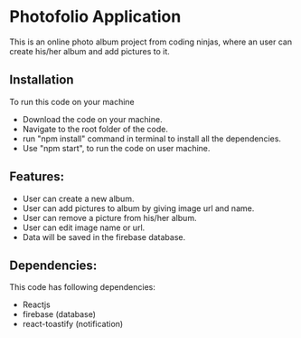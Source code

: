 <h1>Photofolio Application</h1>
This is an online photo album project from coding ninjas, where an user can create his/her album and add pictures to it.


<h2>Installation</h2>
To run this code on your machine
<ul>
  <li>Download the code on your machine.</li>
  <li>Navigate to the root folder of the code.</li>
  <li>run "npm install" command in terminal to install all the dependencies.</li>
  <li>Use "npm start", to run the code on user machine.</li>
</ul>

<h2>Features:</h2>
<ul>
  <li>User can create a new album.</li>
  <li>User can add pictures to album by giving image url and name.</li>
  <li>User can remove a picture from his/her album.</li>
  <li>User can edit image name or url.</li>
  <li>Data will be saved in the firebase database.</li>
</ul>

<h2>Dependencies:</h2>
This code has following dependencies:
<ul>
  <li>Reactjs</li>
  <li>firebase (database)</li>
  <li>react-toastify (notification)</li>
</ul>
